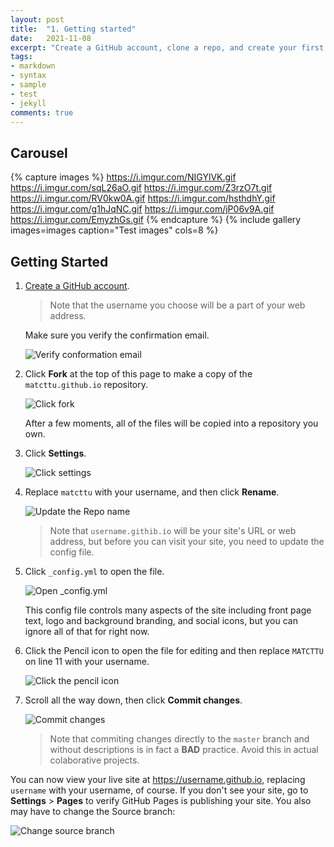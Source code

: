 ```yaml
---
layout: post
title:  "1. Getting started"
date:   2021-11-08
excerpt: "Create a GitHub account, clone a repo, and create your first pull request"
tags:
- markdown 
- syntax
- sample
- test
- jekyll
comments: true
---
```


## Carousel

{% capture images %}
	https://i.imgur.com/NIGYlVK.gif
	https://i.imgur.com/sqL26aO.gif
	https://i.imgur.com/Z3rzO7t.gif
    https://i.imgur.com/RV0kw0A.gif
    https://i.imgur.com/hsthdhY.gif
    https://i.imgur.com/g1hJqNC.gif
    https://i.imgur.com/jP06v9A.gif
    https://i.imgur.com/EmyzhGs.gif
{% endcapture %}
{% include gallery images=images caption="Test images" cols=8 %}

## Getting Started

1. [Create a GitHub account](https://github.com/join).

   > Note that the username you choose will be a part of your web address.

   Make sure you verify the confirmation email.
   
   ![Verify conformation email](https://i.imgur.com/NIGYlVK.gif)

1. Click **Fork** at the top of this page to make a copy of the `matcttu.github.io` repository.

   ![Click fork](https://i.imgur.com/sqL26aO.gif)

   After a few moments, all of the files will be copied into a repository you own.

1. Click **Settings**.

   ![Click settings](https://i.imgur.com/Z3rzO7t.gif)

1. Replace `matcttu` with your username, and then click **Rename**.

   ![Update the Repo name](https://i.imgur.com/RV0kw0A.gif)

   > Note that `username.githib.io` will be your site's URL or web address, but before you can visit your site, you need to update the config file.

1. Click `_config.yml` to open the file.

   ![Open _config.yml](https://i.imgur.com/hsthdhY.gif)

    This config file controls many aspects of the site including front page text, logo and background branding, and social icons, but you can ignore all of that for right now.

1. Click the Pencil icon to open the file for editing and then replace `MATCTTU` on line 11 with your username.

   ![Click the pencil icon](https://i.imgur.com/g1hJqNC.gif)

1. Scroll all the way down, then click **Commit changes**.

   ![Commit changes](https://i.imgur.com/jP06v9A.gif)

   > Note that commiting changes directly to the `master` branch and without descriptions is in fact a **BAD** practice. Avoid this in actual colaborative projects.

You can now view your live site at https://username.github.io, replacing `username` with your username, of course. If you don't see your site, go to **Settings** > **Pages** to verify GitHub Pages is publishing your site. You also may have to change the Source branch:

![Change source branch](https://i.imgur.com/EmyzhGs.gif)
